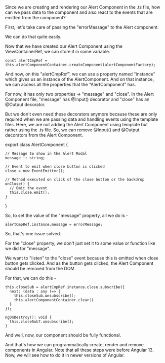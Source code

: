 Since we are creating and rendering our Alert Component in the .ts file, how can we pass data to the component and also react to the events that are emitted from the component?

First, let's take care of passing the "errorMessage" to the Alert component.

We can do that quite easily.

Now that we have created our Alert Component using the ViewContainerRef, we can store it in some variable.

    const alertCmpRef = this.alertComponentContainer.createComponent(alertComponentFactory);

And now, on this "alertCmpRef", we can use a property named "instance" which gives us an instance of the AlertComponent. And on that instance, we can access all the properties that the "AlertComponent" has. 

For now, it has only two properties -> "message" and "close". In the Alert Component file, "message" has @Input() decorator and "close" has an @Output decorator.

But we don't even need these decorators anymore because these are only required when we are passing data and handling events using the template files. Here, we are not adding the Alert Component using template but rather using the .ts file. So, we can remove @Input() and @Output decorators from the Alert Component.

  export class AlertComponent {

    // Message to show in the Alert Modal
    message !: string;

    // Event to emit when close button is clicked
    close = new EventEmitter();

    // Method executed on click of the close button or the backdrop
    onClose() {
      // Emit the event
      this.close.emit();
    }

  }

So, to set the value of the "message" property, all we do is - 

    alertCmpRef.instance.message = errorMessage;

So, that's one issue solved.

For the "close" property, we don't just set it to some value or function like we did for "message".

We want to "listen" to the "close" event because this is emitted when close button gets clicked. And as the button gets clicked, the Alert Component should be removed from the DOM.

For that, we can do this - 

    this.closeSub = alertCmpRef.instance.close.subscribe({
      next: (data : any )=> {
        this.closeSub.unsubscribe();
        this.alertComponentContainer.clear()
      }
    });

    ngOnDestroy(): void {
      this.closeSub?.unsubscribe();
    }

And well, now, our component should be fully functional.

And that's how we can programmatically create, render and remove components in Angular. Note that all these steps were before Angular 13. Now, we will see how to do it in newer versions of Angular.
